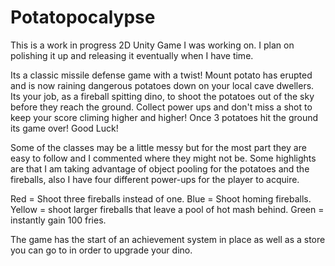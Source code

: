 # Potatopocalypse
This is a work in progress 2D Unity Game I was working on. I plan on polishing it up and releasing it eventually when I have time.

Its a classic missile defense game with a twist! Mount potato has erupted  and is now raining dangerous potatoes down on your 
local cave dwellers. Its your job, as a fireball spitting dino, to shoot the potatoes out of the sky before they reach the ground.
Collect power ups and don't miss a shot to keep your score climing higher and higher! Once 3 potatoes hit the ground its game over!
Good Luck!

Some of the classes may be a little messy but for the most part they are easy to follow and I commented where they might not be.
Some highlights are that I am taking advantage of object pooling for the potatoes and the fireballs, also I have four different power-ups
for the player to acquire. 

Red = Shoot three fireballs instead of one.
Blue = Shoot homing fireballs.
Yellow = shoot larger fireballs that leave a pool of hot mash behind.
Green = instantly gain 100 fries.

The game has the start of an achievement system in place as well as a store you can go to in order to upgrade your dino.
